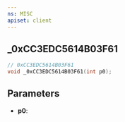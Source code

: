 ```yaml
---
ns: MISC
apiset: client
---
```

## _0xCC3EDC5614B03F61

```c
// 0xCC3EDC5614B03F61
void _0xCC3EDC5614B03F61(int p0);
```


## Parameters
* **p0**:



